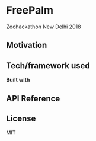 
# FreePalm
Zoohackathon New Delhi 2018


## Motivation

## Tech/framework used

<b>Built with</b>


## API Reference


## License
MIT 